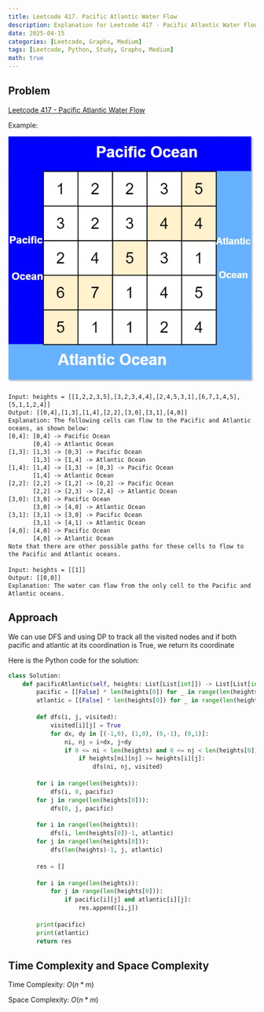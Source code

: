 ```yaml
---
title: Leetcode 417. Pacific Atlantic Water Flow
description: Explanation for Leetcode 417 - Pacific Atlantic Water Flow, and its solution in Python.
date: 2025-04-15
categories: [Leetcode, Graphs, Medium]
tags: [Leetcode, Python, Study, Graphs, Medium]
math: true
---
```


## Problem
[Leetcode 417 - Pacific Atlantic Water Flow](https://leetcode.com/problems/pacific-atlantic-water-flow/description/)

Example:

![Desktop View](/assets/img/leetcode/leetcode417.jpg)
```
Input: heights = [[1,2,2,3,5],[3,2,3,4,4],[2,4,5,3,1],[6,7,1,4,5],[5,1,1,2,4]]
Output: [[0,4],[1,3],[1,4],[2,2],[3,0],[3,1],[4,0]]
Explanation: The following cells can flow to the Pacific and Atlantic oceans, as shown below:
[0,4]: [0,4] -> Pacific Ocean 
       [0,4] -> Atlantic Ocean
[1,3]: [1,3] -> [0,3] -> Pacific Ocean 
       [1,3] -> [1,4] -> Atlantic Ocean
[1,4]: [1,4] -> [1,3] -> [0,3] -> Pacific Ocean 
       [1,4] -> Atlantic Ocean
[2,2]: [2,2] -> [1,2] -> [0,2] -> Pacific Ocean 
       [2,2] -> [2,3] -> [2,4] -> Atlantic Ocean
[3,0]: [3,0] -> Pacific Ocean 
       [3,0] -> [4,0] -> Atlantic Ocean
[3,1]: [3,1] -> [3,0] -> Pacific Ocean 
       [3,1] -> [4,1] -> Atlantic Ocean
[4,0]: [4,0] -> Pacific Ocean 
       [4,0] -> Atlantic Ocean
Note that there are other possible paths for these cells to flow to the Pacific and Atlantic oceans.

Input: heights = [[1]]
Output: [[0,0]]
Explanation: The water can flow from the only cell to the Pacific and Atlantic oceans.
```

## Approach

We can use DFS and using DP to track all the visited nodes and if both pacific and atlantic at its coordination is True, we return its coordinate

Here is the Python code for the solution:
```python
class Solution:
    def pacificAtlantic(self, heights: List[List[int]]) -> List[List[int]]:
        pacific = [[False] * len(heights[0]) for _ in range(len(heights))]
        atlantic = [[False] * len(heights[0]) for _ in range(len(heights))]

        def dfs(i, j, visited):
            visited[i][j] = True
            for dx, dy in [(-1,0), (1,0), (0,-1), (0,1)]:
                ni, nj = i+dx, j+dy
                if 0 <= ni < len(heights) and 0 <= nj < len(heights[0]) and not visited[ni][nj]:
                    if heights[ni][nj] >= heights[i][j]:
                        dfs(ni, nj, visited)
        
        for i in range(len(heights)):
            dfs(i, 0, pacific)
        for j in range(len(heights[0])):
            dfs(0, j, pacific)
        
        for i in range(len(heights)):
            dfs(i, len(heights[0])-1, atlantic)
        for j in range(len(heights[0])):
            dfs(len(heights)-1, j, atlantic)

        res = []

        for i in range(len(heights)):
            for j in range(len(heights[0])):
                if pacific[i][j] and atlantic[i][j]:
                    res.append([i,j])
        
        print(pacific)
        print(atlantic)
        return res
```
## Time Complexity and Space Complexity

Time Complexity: $O(n*m)$

Space Complexity: $O(n*m)$